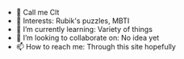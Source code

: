 - 👋 Call me Clt
- 👀 Interests: Rubik's puzzles, MBTI
- 🌱 I’m currently learning: Variety of things
- 💞️ I’m looking to collaborate on: No idea yet
- 📫 How to reach me: Through this site hopefully
